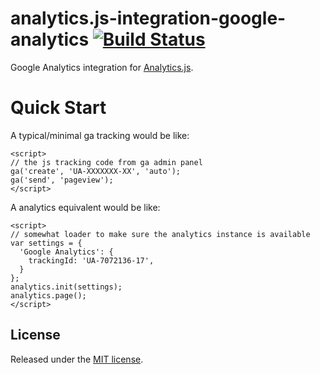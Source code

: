 # analytics.js-integration-google-analytics [![Build Status][ci-badge]][ci-link]

Google Analytics integration for [Analytics.js][].

# Quick Start

A typical/minimal ga tracking would be like:

    <script>
    // the js tracking code from ga admin panel
    ga('create', 'UA-XXXXXXX-XX', 'auto');
    ga('send', 'pageview');
    </script>

A analytics equivalent would be like:

    <script>
    // somewhat loader to make sure the analytics instance is available
    var settings = {
      'Google Analytics': {
        trackingId: 'UA-7072136-17',
      }
    };
    analytics.init(settings);
    analytics.page();
    </script>

## License

Released under the [MIT license](License.md).


[Analytics.js]: https://segment.com/docs/libraries/analytics.js/
[ci-link]: https://circleci.com/gh/segment-integrations/analytics.js-integration-google-analytics
[ci-badge]: https://circleci.com/gh/segment-integrations/analytics.js-integration-google-analytics.svg?style=svg
